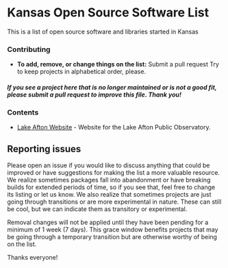 # Kansas Open Source Software List
This is a list of open source software and libraries started in Kansas

### Contributing
- **To add, remove, or change things on the list:** Submit a pull request
Try to keep projects in alphabetical order, please.

#### *If you see a project here that is no longer maintained or is not a good fit, please submit a pull request to improve this file. Thank you!*

### Contents
* [Lake Afton Website](https://github.com/openwichita/lake-afton-website) - Website for the Lake Afton Public Observatory.

## Reporting issues

Please open an issue if you would like to discuss anything that could be improved or have suggestions for making the list a more valuable resource. We realize sometimes packages fall into abandonment or have breaking builds for extended periods of time, so if you see that, feel free to change its listing or let us know. We also realize that sometimes projects are just going through transitions or are more experimental in nature. These can still be cool, but we can indicate them as transitory or experimental.

Removal changes will not be applied until they have been pending for a minimum of 1 week (7 days). This grace window benefits projects that may be going through a temporary transition but are otherwise worthy of being on the list.

Thanks everyone!

